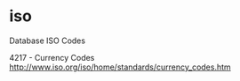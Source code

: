 iso
===

Database ISO Codes

4217 - Currency Codes http://www.iso.org/iso/home/standards/currency_codes.htm
